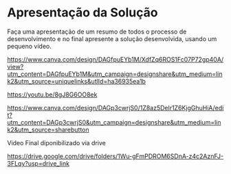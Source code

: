 # Apresentação da Solução

Faça uma apresentação de um resumo de todos o processo de desenvolvimento e no final apresente a solução desenvolvida, usando um pequeno vídeo.

https://www.canva.com/design/DAGfpuEYb1M/XdfZq6ROS1Fc07P72gp40A/view?utm_content=DAGfpuEYb1M&utm_campaign=designshare&utm_medium=link2&utm_source=uniquelinks&utlId=ha36935ea1b


https://youtu.be/8gJ8G6OO8ek

https://www.canva.com/design/DAGp3cwrjS0/1Z8az5Delr1Z6KjgGhuHiA/edit?utm_content=DAGp3cwrjS0&utm_campaign=designshare&utm_medium=link2&utm_source=sharebutton

Video Final diponibilizado via drive 

https://drive.google.com/drive/folders/1Wu-gFmPDROM6SDnA-z4c2AznFJ-3FLqy?usp=drive_link
